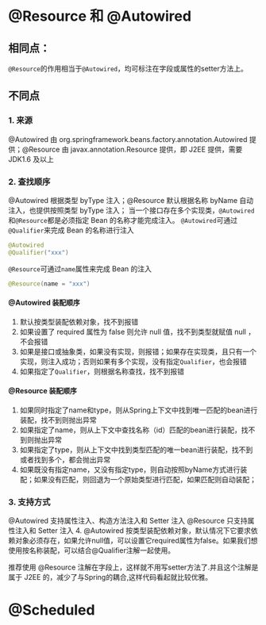 
# @Resource 和 @Autowired
## 相同点：
`@Resource`的作用相当于`@Autowired`，均可标注在字段或属性的setter方法上。

## 不同点
### 1. 来源
@Autowired 由 org.springframework.beans.factory.annotation.Autowired 提供；@Resource 由 javax.annotation.Resource 提供，即 J2EE 提供，需要 JDK1.6 及以上
### 2. 查找顺序
@Autowired 根据类型 byType 注入；@Resource 默认根据名称 byName 自动注入，也提供按照类型 byType 注入；
当一个接口存在多个实现类，`@Autowired`和`@Resource`都是必须指定 Bean 的名称才能完成注入。
`@Autowired`可通过`@Qualifier`来完成 Bean 的名称进行注入
```java
@Autowired
@Qualifier("xxx")
```
`@Resource`可通过`name`属性来完成 Bean 的注入
```java
@Resource(name = "xxx")
```
#### @Autowired 装配顺序
1. 默认按类型装配依赖对象，找不到报错
2. 如果设置了 required 属性为 false 则允许 null 值，找不到类型就赋值 null ，不会报错
3. 如果是接口或抽象类，如果没有实现，则报错；如果存在实现类，且只有一个实现，则注入成功；否则如果有多个实现，没有指定`Qualifier`，也会报错
4. 如果指定了`Qualifier`，则根据名称查找，找不到报错
#### @Resource 装配顺序
1. 如果同时指定了name和type，则从Spring上下文中找到唯一匹配的bean进行装配，找不到则抛出异常
2. 如果指定了name，则从上下文中查找名称（id）匹配的bean进行装配，找不到则抛出异常
3. 如果指定了type，则从上下文中找到类型匹配的唯一bean进行装配，找不到或者找到多个，都会抛出异常
4. 如果既没有指定name，又没有指定type，则自动按照byName方式进行装配；如果没有匹配，则回退为一个原始类型进行匹配，如果匹配则自动装配；
### 3. 支持方式
@Autowired 支持属性注入、构造方法注入和 Setter 注入
@Resource 只支持属性注入和 Setter 注入
4. @Autowired 按类型装配依赖对象，默认情况下它要求依赖对象必须存在，如果允许null值，可以设置它required属性为false。如果我们想使用按名称装配，可以结合@Qualifier注解一起使用。

推荐使用 @Resource 注解在字段上，这样就不用写setter方法了.并且这个注解是属于 J2EE 的，减少了与Spring的耦合,这样代码看起就比较优雅。

# @Scheduled





